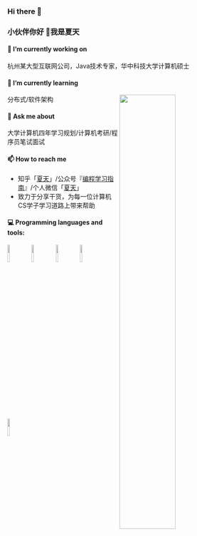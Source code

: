### Hi there 👋

### 小伙伴你好 👋我是夏天

#### 🔭 I’m currently working on  
杭州某大型互联网公司，Java技术专家，华中科技大学计算机硕士
#### 🌱 I’m currently learning  
分布式/软件架构
<img width="50%" align="right" src="https://github-readme-stats.vercel.app/api?username=xiajunhust&show_icons=true&hide_border=true" />

#### 💬 Ask me about  
大学计算机四年学习规划/计算机考研/程序员笔试面试
#### 📫 How to reach me  
- 知乎「[夏天](https://www.zhihu.com/people/yoghurtxj)」/公众号『[编程学习指南](https://mp.weixin.qq.com/s/a3xRI18zc-Hv-vLIuKG-KA)』/个人微信「[夏天](https://github.com/xiajunhust/awosome-cs/blob/main/%E4%B8%AA%E4%BA%BA%E5%BE%AE%E4%BF%A1.jpg)」
- 致力于分享干货，为每一位计算机CS学子学习道路上带来帮助

#### :computer: Programming languages and tools:   
<code><img width="10%" src="https://www.vectorlogo.zone/logos/java/java-ar21.svg"></code>
<code><img width="10%" src="https://www.vectorlogo.zone/logos/springio/springio-ar21.svg"></code>
<code><img width="10%" src="https://www.vectorlogo.zone/logos/mysql/mysql-ar21.svg"></code>
<code><img width="10%" src="https://www.vectorlogo.zone/logos/apache_rocketmq/apache_rocketmq-ar21.svg"></code>
<code><img width="10%" src="https://www.vectorlogo.zone/logos/apache_flink/apache_flink-ar21.svg"></code>
